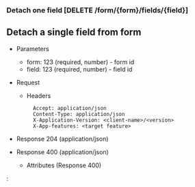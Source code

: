 ### Detach one field [DELETE /form/{form}/fields/{field}]

## **Detach a single field from form**

+ Parameters
    + form: 123 (required, number) - form id
    + field: 123 (required, number) - field id


+ Request
    + Headers

            Accept: application/json
            Content-Type: application/json
            X-Application-Version: <client-name>/<version>
            X-App-features: <target feature>
          
+ Response 204 (application/json)
    
+ Response 400 (application/json)
              
    + Attributes (Response 400)

:[](../error_responses.md)
